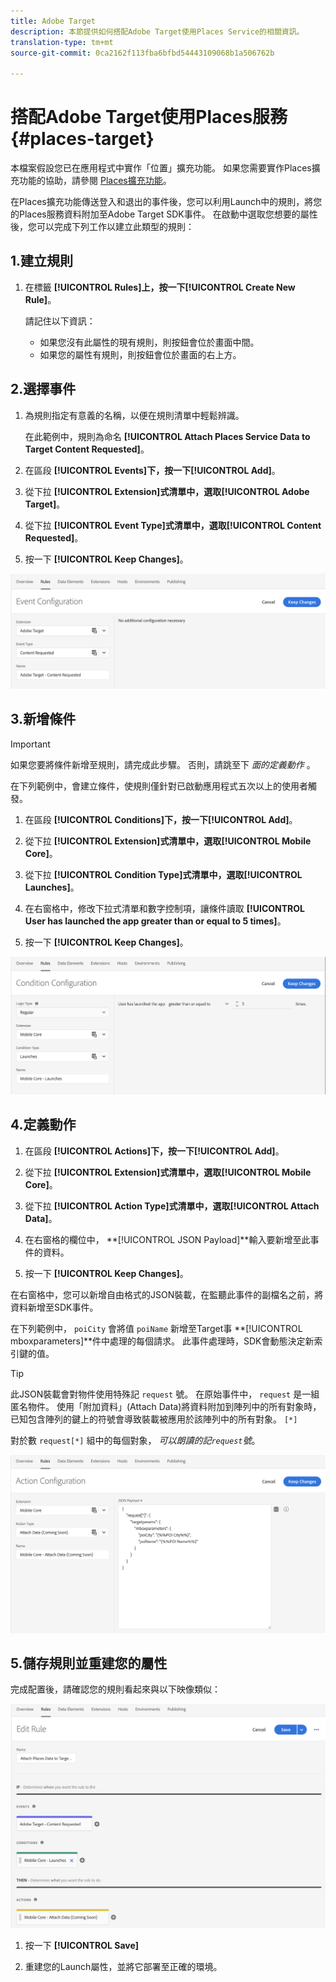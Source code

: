 ```yaml
---
title: Adobe Target
description: 本節提供如何搭配Adobe Target使用Places Service的相關資訊。
translation-type: tm+mt
source-git-commit: 0ca2162f113fba6bfbd54443109068b1a506762b

---
```



# 搭配Adobe Target使用Places服務 {#places-target}

本檔案假設您已在應用程式中實作「位置」擴充功能。 如果您需要實作Places擴充功能的協助，請參閱 [Places擴充功能](/help/places-ext-aep-sdks/places-extension/places-extension.md)。

在Places擴充功能傳送登入和退出的事件後，您可以利用Launch中的規則，將您的Places服務資料附加至Adobe Target SDK事件。 在啟動中選取您想要的屬性後，您可以完成下列工作以建立此類型的規則：

## 1.建立規則

1. 在標籤 **[!UICONTROL Rules]**上，按一下**[!UICONTROL Create New Rule]**。

   請記住以下資訊：

   * 如果您沒有此屬性的現有規則，則按鈕會位於畫面中間。
   * 如果您的屬性有規則，則按鈕會位於畫面的右上方。

## 2.選擇事件

1. 為規則指定有意義的名稱，以便在規則清單中輕鬆辨識。

   在此範例中，規則為命名 **[!UICONTROL Attach Places Service Data to Target Content Requested]**。

1. 在區段 **[!UICONTROL Events]**下，按一下**[!UICONTROL Add]**。

1. 從下拉 **[!UICONTROL Extension]**式清單中，選取**[!UICONTROL Adobe Target]**。

1. 從下拉 **[!UICONTROL Event Type]**式清單中，選取**[!UICONTROL Content Requested]**。

1. 按一下 **[!UICONTROL Keep Changes]**。

![新增事件](/help/assets/ad-setEvent_target.png)

## 3.新增條件

>[!IMPORTANT]
>
>如果您要將條件新增至規則，請完成此步驟。 否則，請跳至下 *面的定義動作* 。

在下列範例中，會建立條件，使規則僅針對已啟動應用程式五次以上的使用者觸發。

1. 在區段 **[!UICONTROL Conditions]**下，按一下**[!UICONTROL Add]**。

1. 從下拉 **[!UICONTROL Extension]**式清單中，選取**[!UICONTROL Mobile Core]**。

1. 從下拉 **[!UICONTROL Condition Type]**式清單中，選取**[!UICONTROL Launches]**。

1. 在右窗格中，修改下拉式清單和數字控制項，讓條件讀取 **[!UICONTROL User has launched the app greater than or equal to 5 times]**。

1. 按一下 **[!UICONTROL Keep Changes]**。

![新增條件](/help/assets/ad-setCondition_target.png)

## 4.定義動作

1. 在區段 **[!UICONTROL Actions]**下，按一下**[!UICONTROL Add]**。

1. 從下拉 **[!UICONTROL Extension]**式清單中，選取**[!UICONTROL Mobile Core]**。

1. 從下拉 **[!UICONTROL Action Type]**式清單中，選取**[!UICONTROL Attach Data]**。

1. 在右窗格的欄位中， **[!UICONTROL JSON Payload]**輸入要新增至此事件的資料。

1. 按一下 **[!UICONTROL Keep Changes]**。

在右窗格中，您可以新增自由格式的JSON裝載，在監聽此事件的副檔名之前，將資料新增至SDK事件。

在下列範例中， `poiCity` 會將值 `poiName` 新增至Target事 **[!UICONTROL mboxparameters]**件中處理的每個請求。 此事件處理時，SDK會動態決定新索引鍵的值。

>[!TIP]
>
>此JSON裝載會對物件使用特殊記 `request` 號。 在原始事件中， `request` 是一組匿名物件。 使用「附加資料」(Attach Data)將資料附加到陣列中的所有對象時，已知包含陣列的鍵上的符號會導致裝載被應用於該陣列中的所有對象。 `[*]`
>
>對於數 `request[*]` 組中的每個對象， _可以朗讀的記`request`號_。

![定義動作](/help/assets/ad-setAction-target.png)

## 5.儲存規則並重建您的屬性

完成配置後，請確認您的規則看起來與以下映像類似：

![已完成規則](/help/assets/ad-ruleComplete-target.png)

1. 按一下 **[!UICONTROL Save]**

1. 重建您的Launch屬性，並將它部署至正確的環境。
